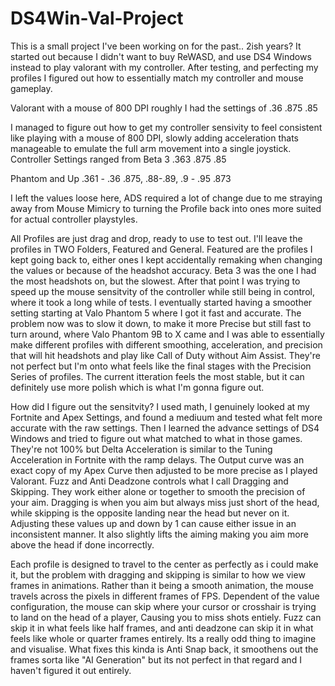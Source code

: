 # DS4Win-Val-Project
This is a small project I've been working on for the past.. 2ish years? It started out because I didn't want to buy ReWASD, and use DS4 Windows instead to play valorant with my controller. After testing, and perfecting my profiles I figured out how to essentially match my controller and mouse gameplay. 

Valorant with a mouse of 800 DPI roughly I had the settings of
.36
.875
.85

I managed to figure out how to get my controller sensivity to feel consistent like playing with a mouse of 800 DPI, slowly adding acceleration thats manageable to emulate the full arm movement into a single joystick.
Controller Settings ranged from
Beta 3
.363
.875
.85

Phantom and Up
.361 - .36
.875, .88-.89, .9 - .95
.873

I left the values loose here, ADS required a lot of change due to me straying away from Mouse Mimicry to turning the Profile back into ones more suited for actual controller playstyles. 

All Profiles are just drag and drop, ready to use to test out. I'll leave the profiles in TWO Folders, Featured and General. Featured are the profiles I kept going back to, either ones I kept accidentally remaking when changing the values or because of the headshot accuracy. Beta 3 was the one I had the most headshots on, but the slowest. After that point I was trying to speed up the mouse sensitvity of the controller while still being in control, where it took a long while of tests. I eventually started having a smoother setting starting at Valo Phantom 5 where I got it fast and accurate. The problem now was to slow it down, to make it more Precise but still fast to turn around, where Valo Phantom 9B to X came and I was able to essentially make different profiles with different smoothing, acceleration, and precision that will hit headshots and play like Call of Duty without Aim Assist. They're not perfect but I'm onto what feels like the final stages with the Precision Series of profiles. The current itteration feels the most stable, but it can definitely use more polish which is what I'm gonna figure out.


How did I figure out the sensitvity? I used math, I genuinely looked at my Fortnite and Apex Settings, and found a mediuum and tested what felt more accurate with the raw settings. Then I learned the advance settings of DS4 Windows and tried to figure out what matched to what in those games. They're not 100% but Delta Acceleration is similar to the Tuning Acceleration in Fortnite with the ramp delays. The Output curve was an exact copy of my Apex Curve then adjusted to be more precise as I played Valorant. Fuzz and Anti Deadzone controls what I call Dragging and Skipping. They work either alone or together to smooth the precision of your aim. Dragging is when you aim but always miss just short of the head, while skipping is the opposite landing near the head but never on it. Adjusting these values up and down by 1 can cause either issue in an inconsistent manner. It also slightly lifts the aiming making you aim more above the head if done incorrectly. 

Each profile is designed to travel to the center as perfectly as i could make it, but the problem with dragging and skipping is similar to how we view frames in animations. Rather than it being a smooth animation, the mouse travels across the pixels in different frames of FPS. Dependent of the value configuration, the mouse can skip where your cursor or crosshair is trying to land on the head of a player, Causing you to miss shots entiely. Fuzz can skip it in what feels like half frames, and anti deadzone can skip it in what feels like whole or quarter frames entirely. Its a really odd thing to imagine and visualise. What fixes this kinda is Anti Snap back, it smoothens out the frames sorta like "AI Generation" but its not perfect in that regard and I haven't figured it out entirely. 
